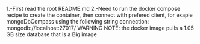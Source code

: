1.-First read the root README.md
2.-Need to run the docker compose recipe to create the container, then connect with prefered client, for exaple mongoDbCompass using the following string connection: mongodb://localhost:27017/
WARNING NOTE: the docker image pulls a 1.05 GB size database that is a Big image

